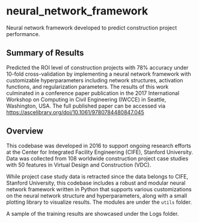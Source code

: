 # neural_network_framework
Neural network framework developed to predict construction project performance.

## Summary of Results
Predicted the ROI level of construction projects with 78% accuracy under 10-fold cross-validation by implementing a neural network framework with customizable hyperparameters including network structures, activation functions, and regularization parameters. The results of this work culminated in a conference paper publication in the 2017 International Workshop on Computing in Civil Engineering (IWCCE) in Seattle, Washington, USA.
The full published paper can be accessed via https://ascelibrary.org/doi/10.1061/9780784480847.045 

## Overview
This codebase was developed in 2016 to support ongoing research efforts at the Center for Integrated Facility Engineering (CIFE), Stanford University. Data was collected from 108 worldwide construction project case studies with 50 features in Virtual Design and Construction (VDC). 

While project case study data is retracted since the data belongs to CIFE, Stanford University, this codebase includes a robust and modular neural network framework written in Python that supports various customizations on the neural network structure and hyperparameters, along with a small plotting library to visualize results. The modules are under the `utils` folder.

A sample of the training results are showcased under the Logs folder.

